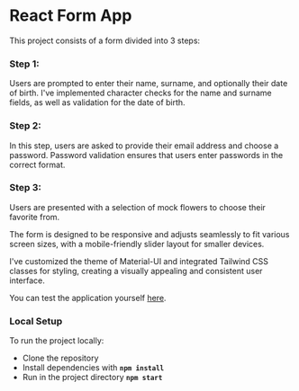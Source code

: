 # React Form App
This project consists of a form divided into 3 steps:

### Step 1:
Users are prompted to enter their name, surname, and optionally their date of birth. I've implemented character checks for the name and surname fields, as well as validation for the date of birth.
### Step 2: 
In this step, users are asked to provide their email address and choose a password. Password validation ensures that users enter passwords in the correct format.

### Step 3: 
Users are presented with a selection of mock flowers to choose their favorite from.

The form is designed to be responsive and adjusts seamlessly to fit various screen sizes, with a mobile-friendly slider layout for smaller devices.

I've customized the theme of Material-UI and integrated Tailwind CSS classes for styling, creating a visually appealing and consistent user interface.

You can test the application yourself <a href="https://stackblitz.com/~/github.com/agneseMarchionneschi/react-form-app">here<a/>.
### Local Setup
To run the project locally:

- Clone the repository </br>
- Install dependencies with <b> `npm install`</b> </br>
- Run in the project directory <b> `npm start` </b> 
